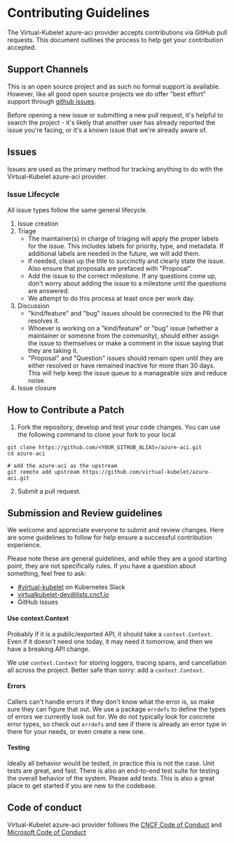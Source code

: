 # Contributing Guidelines

The Virtual-Kubelet azure-aci provider accepts contributions via GitHub pull requests. This document outlines the process to help get your contribution accepted.

## Support Channels

This is an open source project and as such no formal support is available.
However, like all good open source projects we do offer "best effort" support
through [github issues](https://github.com/virtual-kubelet/azure-aci).

Before opening a new issue or submitting a new pull request, it's helpful to
search the project - it's likely that another user has already reported the
issue you're facing, or it's a known issue that we're already aware of.

## Issues

Issues are used as the primary method for tracking anything to do with the
Virtual-Kubelet azure-aci provider.

### Issue Lifecycle

All issue types follow the same general lifecycle.

1. Issue creation
2. Triage
    - The maintainer(s) in charge of triaging will apply the proper labels for the
      issue. This includes labels for priority, type, and metadata. If additional
      labels are needed in the future, we will add them.
    - If needed, clean up the title to succinctly and clearly state the issue.
      Also ensure that proposals are prefaced with "Proposal".
    - Add the issue to the correct milestone. If any questions come up, don't
      worry about adding the issue to a milestone until the questions are
      answered.
    - We attempt to do this process at least once per work day.
3. Discussion
    - "kind/feature" and "bug" issues should be connected to the PR that resolves it.
    - Whoever is working on a "kind/feature" or "bug" issue (whether a maintainer or
      someone from the community), should either assign the issue to themselves or
      make a comment in the issue saying that they are taking it.
    - "Proposal" and "Question" issues should remain open until they are
      either resolved or have remained inactive for more than 30 days. This will
      help keep the issue queue to a manageable size and reduce noise.
4. Issue closure

## How to Contribute a Patch

1. Fork the repository, develop and test your code changes. You can use the following command to clone your fork to your local

```shell
git clone https://github.com/<YOUR_GITHUB_ALIAS>/azure-aci.git
cd azure-aci

# add the azure-aci as the upstream
git remote add upstream https://github.com/virtual-kubelet/azure-aci.git
```

2. Submit a pull request.

## Submission and Review guidelines

We welcome and appreciate everyone to submit and review changes. Here are some guidelines to follow for help ensure
a successful contribution experience.

Please note these are general guidelines, and while they are a good starting point, they are not specifically rules.
If you have a question about something, feel free to ask:

- [#virtual-kubelet](https://kubernetes.slack.com/archives/C8YU1QP8W) on Kubernetes Slack
- [virtualkubelet-dev@lists.cncf.io](mailto:virtualkubelet-dev@lists.cncf.io)
- GitHub Issues

#### Use context.Context

Probably if it is a public/exported API, it should take a `context.Context`. Even if it doesn't need one today, it may
need it tomorrow, and then we have a breaking API change.

We use `context.Context` for storing loggers, tracing spans, and cancellation all across the project. Better safe
than sorry: add a `context.Context`.

#### Errors

Callers can't handle errors if they don't know what the error is, so make sure they can figure that out.
We use a package `errdefs` to define the types of errors we currently look out for. We do not typically look for
concrete error types, so check out `errdefs` and see if there is already an error type in there for your needs, or even
create a new one.

#### Testing

Ideally all behavior would be tested, in practice this is not the case. Unit tests are great, and fast. There is also
an end-to-end test suite for testing the overall behavior of the system. Please add tests. This is also a great place
to get started if you are new to the codebase.

## Code of conduct

Virtual-Kubelet azure-aci provider follows the [CNCF Code of Conduct](https://github.com/cncf/foundation/blob/master/code-of-conduct.md) and [Microsoft Code of Conduct](CODE_OF_CONDUCT.md)